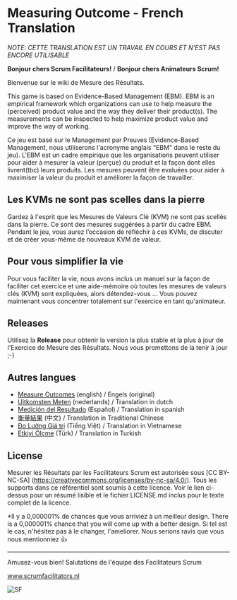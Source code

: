 # Measuring Outcome - French Translation
*NOTE: CETTE TRANSLATION EST UN TRAVAIL EN COURS ET N'EST PAS ENCORE UTILISABLE*

**Bonjour chers Scrum Facilitateurs!** / **Bonjour chers Animateurs Scrum!** 

Bienvenue sur le wiki de Mesure des Résultats.

This game is based on Evidence-Based Management (EBM). EBM is an empirical framework which organizations can use to help measure the (perceived) product value and the way they deliver their product(s). The measurements can be inspected to help maximize product value and improve the way of working.

Ce jeu est basé sur le Management par Preuves (Evidence-Based Management, nous utiliserons l'acronyme anglais "EBM" dans le reste du jeu). L'EBM est un cadre empirique que les organisations peuvent utiliser pour aider à mesurer la valeur (perçue) du produit et la façon dont elles livrent(tbc) leurs produits. Les mesures peuvent être evaluées pour aider à maximiser la valeur du produit et améliorer la façon de travailler.

## Les KVMs ne sont pas scelles dans la pierre

Gardez à l'esprit que les Mesures de Valeurs Clé (KVM) ne sont pas scellés dans la pierre. Ce sont des mesures suggérées à partir du cadre EBM. Pendant le jeu, vous aurez l’occasion de réfléchir à ces KVMs, de discuter et de créer vous-même de nouveaux KVM de valeur.


## Pour vous simplifier la vie

Pour vous faciliter la vie, nous avons inclus un manuel sur la façon de faciliter cet exercice et une aide-mémoire où toutes les mesures de valeurs clés (KVM) sont expliquées, alors détendez-vous ... Vous pouvez maintenant vous concentrer totalement sur l'exercice en tant qu'animateur.

## Releases

Utilisez la **Release** pour obtenir la version la plus stable et la plus à jour de l'Exercice de Mesure des Résultats. Nous vous promettons de la tenir à jour ;-)

## Autres langues

- [Measure Outcomes](https://github.com/ScrumFacilitators/measuringoutcome-en/releases/latest) (english) / Engels (original)
- [Uitkomsten Meten](https://github.com/ScrumFacilitators/measuringoutcome-nl/releases/latest) (nederlands) / Translation in dutch
- [Medición del Resultado](https://github.com/ScrumFacilitators/measuringoutcome-es/releases/latest) (Español) / Translation in spanish
- [衡量結果](https://github.com/ScrumFacilitators/measuringoutcome-cht/releases/latest) (中文) / Translation in Traditional Chinese
- [Đo Lường Giá trị](https://github.com/ScrumFacilitators/measuringoutcome-vn/releases/latest) (Tiếng Việt) / Translation in Vietnamese
- [Etkiyi Ölçme](https://github.com/ScrumFacilitators/measuringoutcome-tr) (Türk) / Translation in Turkish

## License

Mesurer les Résultats par les Facilitateurs Scrum est autorisée sous [CC BY-NC-SA] (https://creativecommons.org/licenses/by-nc-sa/4.0/). Tous les supports dans ce référentiel sont soumis à cette licence. Voir le lien ci-dessus pour un résumé lisible et le fichier LICENSE.md inclus pour le texte complet de la licence.

*Il y a 0,000001% de chances que vous arriviez à un meilleur design. There is a 0,000001% chance that you will come up with a better design. Si tel est le cas, n'hésitez pas à le changer, l'ameliorer. Nous serions ravis que vous nous mentionniez 👍

***

Amusez-vous bien!
Salutations de l'équipe des Facilitateurs Scrum

www.scrumfacilitators.nl

![SF](https://www.scrumfacilitators.nl/wp-content/uploads/2020/04/cropped-SCRUMFACILITATOR_Mesa-de-trabajo-1-150x150-1-1.png)
